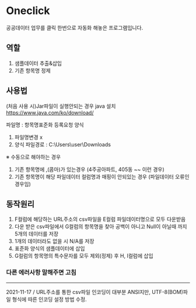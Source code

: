# Oneclick

공공데이터 업무를 클릭 한번으로 자동화 해놓은 프로그램입니다.

## 역할

1. 샘플데이터 추출&삽입
2. 기존 항목명 정제

## 사용법

(처음 사용 시)Jar파일이 실행안되는 경우 java 설치
https://www.java.com/ko/download/

파일명 : 항목명표준화 등록요청 양식
1. 파일명변경 x
2. 양식 파일경로 : C:\Users\user\Downloads

※ 수동으로 해야하는 경우
1. 기존 항목명에 ,(콤마)가 있는경우 (4주공아파트, 405동 ~~ 이런 경우)
2. 기존 항목명이 해당 파일데이터 컬럼명과 매핑이 안되있는 경우 (파일데이터 오류인 경우임)

## 동작원리
1. F컬럼에 해당하는 URL주소의 csv파일을 E컬럼 파일데이터명으로 모두 다운받음
2. 다운 받은 csv파일에서 G컬럼의 항목명을 찾아 공백이 아니고 Null이 아닐때 까지 5개의 데이터를 저장
3. 1개의 데이터라도 없을 시 N/A를 저장
4. 표준화 양식의 샘플데이터에 삽입
5. G컬럼의 항목명의 특수문자를 모두 제외(정제) 후 H, I컬럼에 삽입

### 다른 에러사항 말해주면 고침

<hr>

2021-11-17 / URL주소를 통한 csv파일 인코딩이 대부분 ANSI지만, UTF-8(BOM)파일 형식에 따른 인코딩 설정 방법 수정.

